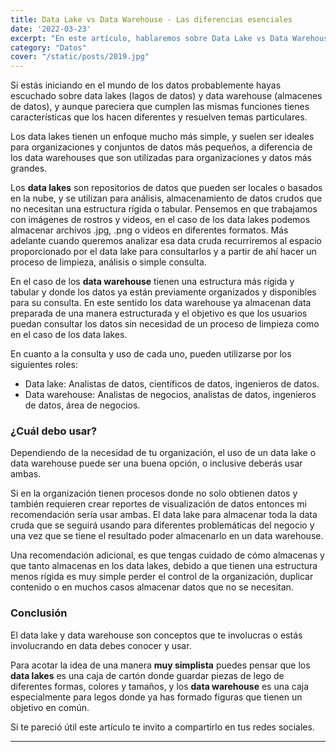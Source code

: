 ```yaml
---
title: Data Lake vs Data Warehouse - Las diferencias esenciales
date: '2022-03-23'
excerpt: "En este artículo, hablaremos sobre Data Lake vs Data Warehouse. Con la creciente popularidad del almacenamiento de datos y las tecnologías en la nube las soluciones como data lakes y data warehouse son conceptos que debes conocer."
category: "Datos"
cover: "/static/posts/2019.jpg"
---
```


Si estás iniciando en el mundo de los datos probablemente hayas escuchado sobre data lakes (lagos de datos) y data warehouse (almacenes de datos), y aunque pareciera que cumplen las mismas funciones tienes características que los hacen diferentes y resuelven temas particulares. 

Los data lakes tienen un enfoque mucho más simple, y suelen ser ideales para organizaciones y conjuntos de datos más pequeños, a diferencia de los data warehouses que son utilizadas para organizaciones y datos más grandes.

Los **data lakes** son repositorios de datos que pueden ser locales o basados en la nube, y se utilizan para análisis, almacenamiento de datos crudos que no necesitan una estructura rígida o tabular. Pensemos en que trabajamos con imágenes de rostros y videos, en el caso de los data lakes podemos almacenar archivos .jpg, .png o videos en diferentes formatos. Más adelante cuando queremos analizar esa data cruda recurriremos al espacio proporcionado por el data lake para consultarlos y a partir de ahí hacer un proceso de limpieza, análisis o simple consulta.

En el caso de los **data warehouse** tienen una estructura más rígida y tabular y donde los datos ya están previamente organizados y disponibles para su consulta. En este sentido los data warehouse ya almacenan data preparada de una manera estructurada y el objetivo es que los usuarios puedan consultar los datos sin necesidad de un proceso de limpieza como en el caso de los data lakes.

En cuanto a la consulta y uso de cada uno, pueden utilizarse por los siguientes roles:

* Data lake: Analistas de datos, científicos de datos, ingenieros de datos.
* Data warehouse: Analistas de negocios, analistas de datos, ingenieros de datos, área de negocios.


### ¿Cuál debo usar?

Dependiendo de la necesidad de tu organización, el uso de un data lake o data warehouse puede ser una buena opción, o inclusive deberás usar ambas. 

Si en la organización tienen procesos donde no solo obtienen datos y también requieren crear reportes de visualización de datos entonces mi recomendación sería usar ambas. El data lake para almacenar toda la data cruda que se seguirá usando para diferentes problemáticas del negocio y una vez que se tiene el resultado poder almacenarlo en un data warehouse.

Una recomendación adicional, es que tengas cuidado de cómo almacenas y que tanto almacenas en los data lakes, debido a que tienen una estructura menos rígida es muy simple perder el control de la organización, duplicar contenido o en muchos casos almacenar datos que no se necesitan.

### Conclusión

El data lake y data warehouse son conceptos que te involucras o estás involucrando en data debes conocer y usar. 

Para acotar la idea de una manera **muy simplista** puedes pensar que los **data lakes** es una caja de cartón donde guardar piezas de lego de diferentes formas, colores y tamaños, y los **data warehouse** es una caja especialmente para legos donde ya has formado figuras que tienen un objetivo en común.

Si te pareció útil este artículo te invito a compartirlo en tus redes sociales.



---





